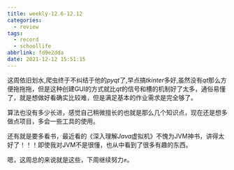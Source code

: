 ```yaml
---
title: weekly-12.6-12.12
categories:
  - review
tags:
  - record
  - schoollife
abbrlink: fd9e2dda
date: 2021-12-12 15:51:15
---
```


这周依旧划水,爬虫终于不纠结于他的$pyqt$了,早点搞$tkinter$多好,虽然没有$qt$那么方便拖拖拖，但是这种创建GUI的方式就比$qt$的信号和槽的机制好了太多，通俗易懂了，就是想做好看确实比较难，但是满足基本的作业需求是完全够了。

算法也没有多少长进，感觉自己稍微擅长的也就是那么几个知识点，现在还是想多做点项目，多会一些工具的使用。

还有就是要多看书，最近看的《深入理解$Java$虚拟机》不愧为JVM神书，讲得太好了！！！即使我对JVM不是很懂，也从中看到了很多有趣的东西。

嗯，这周总的来说就是这些，下周继续努力✊。